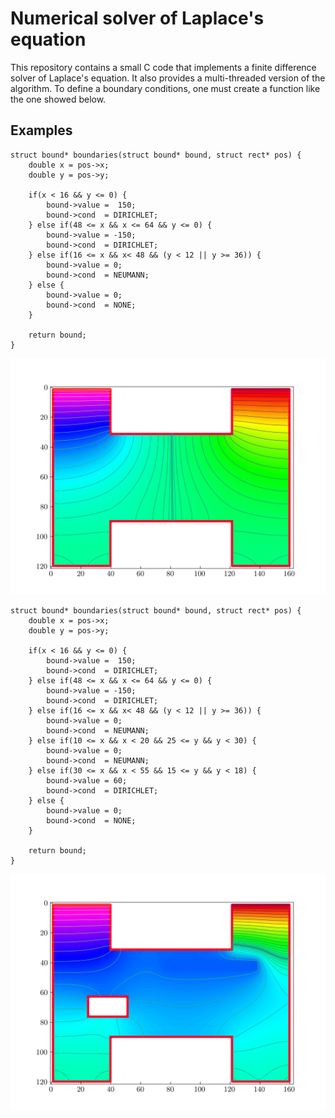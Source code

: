 Numerical solver of Laplace's equation
======================================
This repository contains a small C code that implements a
finite difference solver of Laplace's equation. It also provides
a multi-threaded version of the algorithm. To define a boundary
conditions, one must create a function like the one showed below.

Examples
--------
    struct bound* boundaries(struct bound* bound, struct rect* pos) {
        double x = pos->x;
        double y = pos->y;

        if(x < 16 && y <= 0) {
            bound->value =  150;
            bound->cond  = DIRICHLET;
        } else if(48 <= x && x <= 64 && y <= 0) {
            bound->value = -150;
            bound->cond  = DIRICHLET;
        } else if(16 <= x && x< 48 && (y < 12 || y >= 36)) {
            bound->value = 0;
            bound->cond  = NEUMANN;
        } else {
            bound->value = 0;
            bound->cond  = NONE;
        }

        return bound;
    }

![JFET](https://github.com/TheNiceGuy/laplace/raw/master/img/jfet.png)

    struct bound* boundaries(struct bound* bound, struct rect* pos) {
        double x = pos->x;
        double y = pos->y;

        if(x < 16 && y <= 0) {
            bound->value =  150;
            bound->cond  = DIRICHLET;
        } else if(48 <= x && x <= 64 && y <= 0) {
            bound->value = -150;
            bound->cond  = DIRICHLET;
        } else if(16 <= x && x< 48 && (y < 12 || y >= 36)) {
            bound->value = 0;
            bound->cond  = NEUMANN;
        } else if(10 <= x && x < 20 && 25 <= y && y < 30) {
            bound->value = 0;
            bound->cond  = NEUMANN;
        } else if(30 <= x && x < 55 && 15 <= y && y < 18) {
            bound->value = 60;
            bound->cond  = DIRICHLET;
        } else {
            bound->value = 0;
            bound->cond  = NONE;
        }

        return bound;
    }

![JFET with holes](https://github.com/TheNiceGuy/laplace/raw/master/img/jfet_holes.png)
